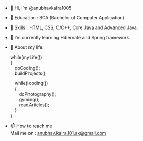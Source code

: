- 👋 Hi, I’m @anubhavkalra1005
- :school: Education : BCA (Bachelor of Computer Application)
- :book: Skills : HTML, CSS, C/C++, Core Java and Advanced Java.
- 🌱 I’m currently learning Hibernate and Spring framework.
- 👀 About my life:

  while(myLife())<br />
  { <br />
    &emsp;doCoding(); <br />
    &emsp;buildProjects(); <br />
    
    &emsp;while(!coding()) <br />
    &emsp;{ <br />
      &emsp;&emsp;doPhotography(); <br />
      &emsp;&emsp;gyming(); <br />
      &emsp;&emsp;readArticles(); <br />
    &emsp;} <br />
  } <br />
- 📫 How to reach me <br />
  Mail me on : anubhav.kalra.101.ak@gmail.com 

<!---
anubhavkalra1005/anubhavkalra1005 is a ✨ special ✨ repository because its `README.md` (this file) appears on your GitHub profile.
You can click the Preview link to take a look at your changes.
--->
